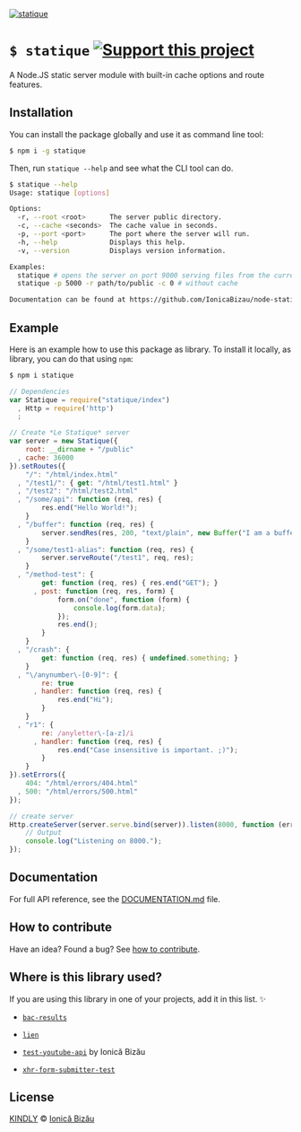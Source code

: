 [![statique](http://i.imgur.com/fzIIqbG.png)](#)

# `$ statique` [![Support this project][donate-now]][paypal-donations]

A Node.JS static server module with built-in cache options and route features.

## Installation

You can install the package globally and use it as command line tool:

```sh
$ npm i -g statique
```

Then, run `statique --help` and see what the CLI tool can do.

```sh
$ statique --help
Usage: statique [options]

Options:
  -r, --root <root>      The server public directory.       
  -c, --cache <seconds>  The cache value in seconds.        
  -p, --port <port>      The port where the server will run.
  -h, --help             Displays this help.                
  -v, --version          Displays version information.      

Examples:
  statique # opens the server on port 9000 serving files from the current dir
  statique -p 5000 -r path/to/public -c 0 # without cache

Documentation can be found at https://github.com/IonicaBizau/node-statique
```

## Example

Here is an example how to use this package as library. To install it locally, as library, you can do that using `npm`:

```sh
$ npm i statique
```

```js
// Dependencies
var Statique = require("statique/index")
  , Http = require('http')
  ;

// Create *Le Statique* server
var server = new Statique({
    root: __dirname + "/public"
  , cache: 36000
}).setRoutes({
    "/": "/html/index.html"
  , "/test1/": { get: "/html/test1.html" }
  , "/test2": "/html/test2.html"
  , "/some/api": function (req, res) {
        res.end("Hello World!");
    }
  , "/buffer": function (req, res) {
        server.sendRes(res, 200, "text/plain", new Buffer("I am a buffer."));
    }
  , "/some/test1-alias": function (req, res) {
        server.serveRoute("/test1", req, res);
    }
  , "/method-test": {
        get: function (req, res) { res.end("GET"); }
      , post: function (req, res, form) {
            form.on("done", function (form) {
                console.log(form.data);
            });
            res.end();
        }
    }
  , "/crash": {
        get: function (req, res) { undefined.something; }
    }
  , "\/anynumber\-[0-9]": {
        re: true
      , handler: function (req, res) {
            res.end("Hi");
        }
    }
  , "r1": {
        re: /anyletter\-[a-z]/i
      , handler: function (req, res) {
            res.end("Case insensitive is important. ;)");
        }
    }
}).setErrors({
    404: "/html/errors/404.html"
  , 500: "/html/errors/500.html"
});

// create server
Http.createServer(server.serve.bind(server)).listen(8000, function (err) {
    // Output
    console.log("Listening on 8000.");
});
```

## Documentation

For full API reference, see the [DOCUMENTATION.md][docs] file.

## How to contribute
Have an idea? Found a bug? See [how to contribute][contributing].

## Where is this library used?
If you are using this library in one of your projects, add it in this list. :sparkles:

 - [`bac-results`](https://github.com/IonicaBizau/bac-results)

 - [`lien`](https://github.com/LienJS/Lien)

 - [`test-youtube-api`](https://github.com/IonicaBizau/test-youtube-api) by Ionică Bizău

 - [`xhr-form-submitter-test`](https://github.com/IonicaBizau/xhr-form-submitter.js)

## License

[KINDLY][license] © [Ionică Bizău][website]

[license]: http://ionicabizau.github.io/kindly-license/?author=Ionic%C4%83%20Biz%C4%83u%20%3Cbizauionica@gmail.com%3E&year=2013

[website]: http://ionicabizau.net
[paypal-donations]: https://www.paypal.com/cgi-bin/webscr?cmd=_s-xclick&hosted_button_id=RVXDDLKKLQRJW
[donate-now]: http://i.imgur.com/6cMbHOC.png

[contributing]: /CONTRIBUTING.md
[docs]: /DOCUMENTATION.md